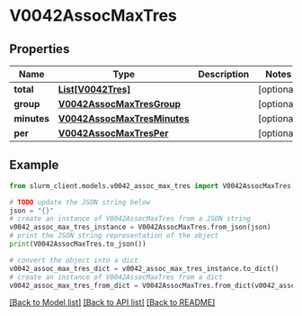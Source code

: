 # V0042AssocMaxTres


## Properties

Name | Type | Description | Notes
------------ | ------------- | ------------- | -------------
**total** | [**List[V0042Tres]**](V0042Tres.md) |  | [optional] 
**group** | [**V0042AssocMaxTresGroup**](V0042AssocMaxTresGroup.md) |  | [optional] 
**minutes** | [**V0042AssocMaxTresMinutes**](V0042AssocMaxTresMinutes.md) |  | [optional] 
**per** | [**V0042AssocMaxTresPer**](V0042AssocMaxTresPer.md) |  | [optional] 

## Example

```python
from slurm_client.models.v0042_assoc_max_tres import V0042AssocMaxTres

# TODO update the JSON string below
json = "{}"
# create an instance of V0042AssocMaxTres from a JSON string
v0042_assoc_max_tres_instance = V0042AssocMaxTres.from_json(json)
# print the JSON string representation of the object
print(V0042AssocMaxTres.to_json())

# convert the object into a dict
v0042_assoc_max_tres_dict = v0042_assoc_max_tres_instance.to_dict()
# create an instance of V0042AssocMaxTres from a dict
v0042_assoc_max_tres_from_dict = V0042AssocMaxTres.from_dict(v0042_assoc_max_tres_dict)
```
[[Back to Model list]](../README.md#documentation-for-models) [[Back to API list]](../README.md#documentation-for-api-endpoints) [[Back to README]](../README.md)


